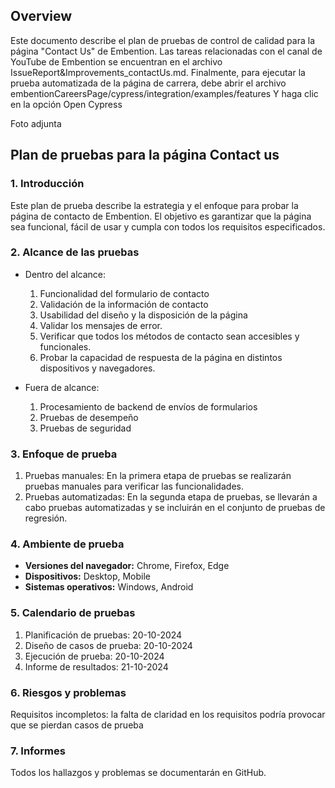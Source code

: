 ## Overview
Este documento describe el plan de pruebas de control de calidad para la página "Contact Us" de Embention. Las tareas relacionadas con el canal de YouTube de Embention se encuentran en el archivo IssueReport&Improvements_contactUs.md. Finalmente, para ejecutar la prueba automatizada de la página de carrera, debe abrir el archivo embentionCareersPage/cypress/integration/examples/features
Y haga clic en la opción  Open Cypress

Foto adjunta

## Plan de pruebas para la página Contact us

### 1. Introducción
 Este plan de prueba describe la estrategia y el enfoque para probar la página de contacto de Embention. El objetivo es garantizar que la página sea funcional, fácil de usar y cumpla con todos los requisitos especificados.

### 2. Alcance de las pruebas
* Dentro del alcance: 
    1. Funcionalidad del formulario de contacto
    2. Validación de la información de contacto
    3. Usabilidad del diseño y la disposición de la página
    4. Validar los mensajes de error.
    5. Verificar que todos los métodos de contacto sean accesibles y funcionales.
    7. Probar la capacidad de respuesta de la página en distintos dispositivos y navegadores.

* Fuera de alcance:
    1. Procesamiento de backend de envíos de formularios
    2. Pruebas de desempeño
    3. Pruebas de seguridad
    
### 3. Enfoque de prueba
1.  Pruebas manuales: En la primera etapa de pruebas se realizarán pruebas manuales para verificar las funcionalidades.
2. Pruebas automatizadas: En la segunda etapa de pruebas, se llevarán a cabo pruebas automatizadas y se incluirán en el conjunto de pruebas de regresión.
        
        
### 4. Ambiente de prueba
- **Versiones del navegador:** Chrome, Firefox, Edge
- **Dispositivos:** Desktop, Mobile
- **Sistemas operativos:** Windows, Android

### 5. Calendario de pruebas
1. Planificación de pruebas: 20-10-2024
2. Diseño de casos de prueba: 20-10-2024
3. Ejecución de prueba: 20-10-2024
4. Informe de resultados: 21-10-2024

### 6. Riesgos y problemas
Requisitos incompletos: la falta de claridad en los requisitos podría    provocar que se pierdan casos de prueba

### 7. Informes
Todos los hallazgos y problemas se documentarán en GitHub.


